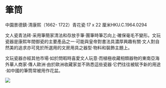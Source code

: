 # 筆筒  

中園景德鎮·清康熙（1662- 1722）青花瓷·17 x 22 厘米HKU.C.1964.0294  

文人瓷青法砖·采用筆簡家清法和存放手筆·團筆時筆芯向上·確保毫毛不變形。文玩瓷器是康熙年間御瓷的主要產品之一·可能與皇帝對書法具濃厚興趣有關·文人對自然美的追求亦可見於所選用的文房用具之器型·物料和裝飾主題上。  

文玩瓷器亦經其他市場·如於問暇時喜愛文人玩意·而植極收藏相類器物的東南亞海外華人商家·傳人歐洲·由於歐洲收藏家並不熟悉這些瓷器·它們往往被賦予新的用途·如中國的筆筒常被用作花盆。  

![](https://cdn-mineru.openxlab.org.cn/result/2025-07-27/26ec8c02-599c-4b79-9876-e092d6287e02/381dd8425175872d814c18e54c73e486a7108b1c196c73232b39c20e9c035ad2.jpg)